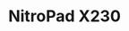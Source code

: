 ---
image: /attachment/site/nitropad-x230.jpg
lang: en
layout: doc
permalink: /doc/certified-hardware/nitropad-x230/
redirect_to: https://doc.qubes-os.org/en/latest/user/hardware/certified-hardware/nitropad-x230.html
ref: 354
title: NitroPad X230
---